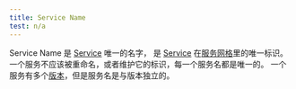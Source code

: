 ```yaml
---
title: Service Name
test: n/a
---
```


Service Name 是 [Service](/zh/docs/reference/glossary/#service) 唯一的名字，
是 [Service](/zh/docs/reference/glossary/#service) 在[服务网格](/zh/docs/reference/glossary/#service-mesh)里的唯一标识。
一个服务不应该被重命名，或者维护它的标识，每一个服务名都是唯一的。
一个服务有多个[版本](/zh/docs/reference/glossary/#service-version)，但是服务名是与版本独立的。
